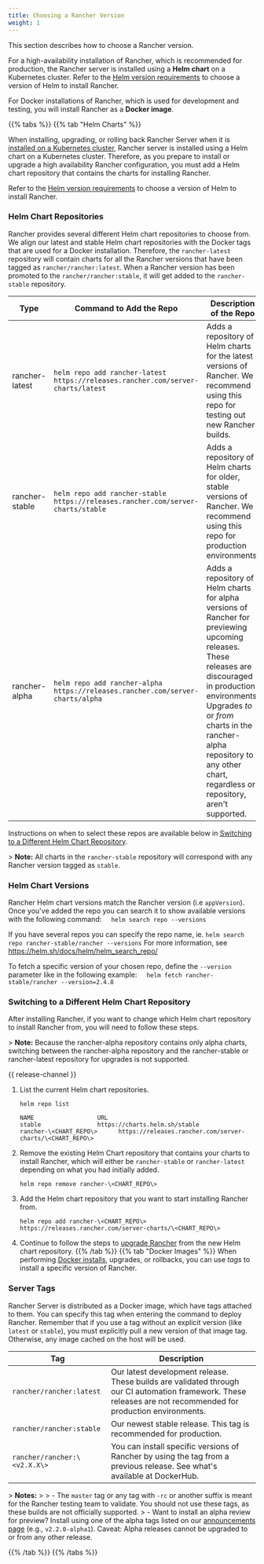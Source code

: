 ```yaml
---
title: Choosing a Rancher Version
weight: 1
---
```


This section describes how to choose a Rancher version.

For a high-availability installation of Rancher, which is recommended for production, the Rancher server is installed using a **Helm chart** on a Kubernetes cluster. Refer to the [Helm version requirements](https://rancher.com/docs/rancher/v2.6/en/installation/resources/helm-version) to choose a version of Helm to install Rancher.

For Docker installations of Rancher, which is used for development and testing, you will install Rancher as a **Docker image**.

{{% tabs %}}
{{% tab "Helm Charts" %}}

When installing, upgrading, or rolling back Rancher Server when it is [installed on a Kubernetes cluster](https://rancher.com/docs/rancher/v2.6/en/installation/install-rancher-on-k8s/), Rancher server is installed using a Helm chart on a Kubernetes cluster. Therefore, as you prepare to install or upgrade a high availability Rancher configuration, you must add a Helm chart repository that contains the charts for installing Rancher.

Refer to the [Helm version requirements](https://rancher.com/docs/rancher/v2.6/en/installation/resources/helm-version) to choose a version of Helm to install Rancher.

### Helm Chart Repositories

Rancher provides several different Helm chart repositories to choose from. We align our latest and stable Helm chart repositories with the Docker tags that are used for a Docker installation. Therefore, the `rancher-latest` repository will contain charts for all the Rancher versions that have been tagged as `rancher/rancher:latest`. When a Rancher version has been promoted to the `rancher/rancher:stable`, it will get added to the `rancher-stable` repository.

| Type           | Command to Add the Repo                                                          | Description of the Repo            |
| -------------- | ------------ | ----------------- |
| rancher-latest | `helm repo add rancher-latest https://releases.rancher.com/server-charts/latest` | Adds a repository of Helm charts for the latest versions of Rancher. We recommend using this repo for testing out new Rancher builds.                                                                                                                                                      |
| rancher-stable | `helm repo add rancher-stable https://releases.rancher.com/server-charts/stable` | Adds a repository of Helm charts for older, stable versions of Rancher. We recommend using this repo for production environments.                                                                                                                                                          |
| rancher-alpha  | `helm repo add rancher-alpha https://releases.rancher.com/server-charts/alpha`   | Adds a repository of Helm charts for alpha versions of Rancher for previewing upcoming releases. These releases are discouraged in production environments. Upgrades _to_ or _from_ charts in the rancher-alpha repository to any other chart, regardless or repository, aren't supported. |


Instructions on when to select these repos are available below in [Switching to a Different Helm Chart Repository](#switching-to-a-different-helm-chart-repository).

\> **Note:** All charts in the `rancher-stable` repository will correspond with any Rancher version tagged as `stable`.

### Helm Chart Versions

Rancher Helm chart versions match the Rancher version (i.e `appVersion`).  Once you've added the repo you can search it to show available versions with the following command:
&nbsp;&nbsp;&nbsp;&nbsp;`helm search repo --versions`

If you have several repos you can specify the repo name, ie. `helm search repo rancher-stable/rancher --versions` 
For more information, see https://helm.sh/docs/helm/helm_search_repo/

To fetch a specific version of your chosen repo, define the `--version` parameter like in the following example:
&nbsp;&nbsp;&nbsp;&nbsp;`helm fetch rancher-stable/rancher --version=2.4.8`

### Switching to a Different Helm Chart Repository

After installing Rancher, if you want to change which Helm chart repository to install Rancher from, you will need to follow these steps.

\> **Note:** Because the rancher-alpha repository contains only alpha charts, switching between the rancher-alpha repository and the rancher-stable or rancher-latest repository for upgrades is not supported.

{{ release-channel }}

1. List the current Helm chart repositories.

    ```plain
    helm repo list

    NAME          	      URL
    stable        	      https://charts.helm.sh/stable
    rancher-\<CHART_REPO\>		https://releases.rancher.com/server-charts/\<CHART_REPO\>
    ```

2. Remove the existing Helm Chart repository that contains your charts to install Rancher, which will either be `rancher-stable` or `rancher-latest` depending on what you had initially added.

    ```plain
    helm repo remove rancher-\<CHART_REPO\>
    ```

3. Add the Helm chart repository that you want to start installing Rancher from.

    ```plain
    helm repo add rancher-\<CHART_REPO\> https://releases.rancher.com/server-charts/\<CHART_REPO\>
    ```

4. Continue to follow the steps to [upgrade Rancher](https://rancher.com/docs/rancher/v2.6/en/installation/install-rancher-on-k8s/upgrades) from the new Helm chart repository.
{{% /tab %}}
{{% tab "Docker Images" %}}
When performing [Docker installs](https://rancher.com/docs/rancher/v2.6/en/installation/other-installation-methods/single-node-docker), upgrades, or rollbacks, you can use _tags_ to install a specific version of Rancher.

### Server Tags

Rancher Server is distributed as a Docker image, which have tags attached to them. You can specify this tag when entering the command to deploy Rancher. Remember that if you use a tag without an explicit version (like `latest` or `stable`), you must explicitly pull a new version of that image tag. Otherwise, any image cached on the host will be used.

| Tag                        | Description   |
| -------------------------- | ------ |
| `rancher/rancher:latest`   | Our latest development release. These builds are validated through our CI automation framework. These releases are not recommended for production environments. |
| `rancher/rancher:stable`   | Our newest stable release. This tag is recommended for production.                                                                                              |
| `rancher/rancher:\<v2.X.X\>` | You can install specific versions of Rancher by using the tag from a previous release. See what's available at DockerHub.                                       |

\> **Notes:**
\>
\> - The `master` tag or any tag with `-rc` or another suffix is meant for the Rancher testing team to validate. You should not use these tags, as these builds are not officially supported.
\> - Want to install an alpha review for preview? Install using one of the alpha tags listed on our [announcements page](https://forums.rancher.com/c/announcements) (e.g., `v2.2.0-alpha1`). Caveat: Alpha releases cannot be upgraded to or from any other release.

{{% /tab %}} 
{{% /tabs %}}
